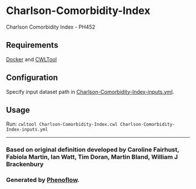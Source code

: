 # Charlson-Comorbidity-Index

Charlson Comorbidity Index - PH452

## Requirements

[Docker](https://docs.docker.com/install/) and [CWLTool](https://github.com/common-workflow-language/cwltool#install)

## Configuration

Specify input dataset path in [Charlson-Comorbidity-Index-inputs.yml](Charlson-Comorbidity-Index-inputs.yml).

## Usage

Run: `cwltool Charlson-Comorbidity-Index.cwl Charlson-Comorbidity-Index-inputs.yml`

***

### Based on original definition developed by Caroline Fairhust, Fabiola Martin, Ian Watt, Tim Doran, Martin Bland, William J Brackenbury
### Generated by [Phenoflow](https://kclhi.org/phenoflow).
